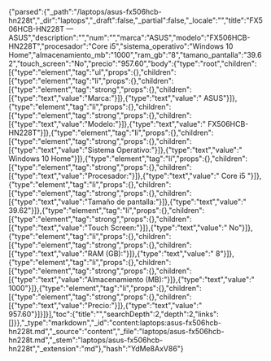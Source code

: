 {"parsed":{"_path":"/laptops/asus-fx506hcb-hn228t","_dir":"laptops","_draft":false,"_partial":false,"_locale":"","title":"FX506HCB-HN228T — ASUS","description":"","num":"","marca":"ASUS","modelo":"FX506HCB-HN228T","procesador":"Core i5","sistema_operativo":"Windows 10 Home","almacenamiento_mb":"1000","ram_gb":"8","tamano_pantalla":"39.62","touch_screen":"No","precio":"957.60","body":{"type":"root","children":[{"type":"element","tag":"ul","props":{},"children":[{"type":"element","tag":"li","props":{},"children":[{"type":"element","tag":"strong","props":{},"children":[{"type":"text","value":"Marca:"}]},{"type":"text","value":" ASUS"}]},{"type":"element","tag":"li","props":{},"children":[{"type":"element","tag":"strong","props":{},"children":[{"type":"text","value":"Modelo:"}]},{"type":"text","value":" FX506HCB-HN228T"}]},{"type":"element","tag":"li","props":{},"children":[{"type":"element","tag":"strong","props":{},"children":[{"type":"text","value":"Sistema Operativo:"}]},{"type":"text","value":" Windows 10 Home"}]},{"type":"element","tag":"li","props":{},"children":[{"type":"element","tag":"strong","props":{},"children":[{"type":"text","value":"Procesador:"}]},{"type":"text","value":" Core i5 "}]},{"type":"element","tag":"li","props":{},"children":[{"type":"element","tag":"strong","props":{},"children":[{"type":"text","value":"Tamaño de pantalla:"}]},{"type":"text","value":" 39.62"}]},{"type":"element","tag":"li","props":{},"children":[{"type":"element","tag":"strong","props":{},"children":[{"type":"text","value":"Touch Screen:"}]},{"type":"text","value":" No"}]},{"type":"element","tag":"li","props":{},"children":[{"type":"element","tag":"strong","props":{},"children":[{"type":"text","value":"RAM (GB):"}]},{"type":"text","value":" 8"}]},{"type":"element","tag":"li","props":{},"children":[{"type":"element","tag":"strong","props":{},"children":[{"type":"text","value":"Almacenamiento (MB):"}]},{"type":"text","value":" 1000"}]},{"type":"element","tag":"li","props":{},"children":[{"type":"element","tag":"strong","props":{},"children":[{"type":"text","value":"Precio:"}]},{"type":"text","value":" 957.60"}]}]}],"toc":{"title":"","searchDepth":2,"depth":2,"links":[]}},"_type":"markdown","_id":"content:laptops:asus-fx506hcb-hn228t.md","_source":"content","_file":"laptops/asus-fx506hcb-hn228t.md","_stem":"laptops/asus-fx506hcb-hn228t","_extension":"md"},"hash":"YdMe8AxV86"}